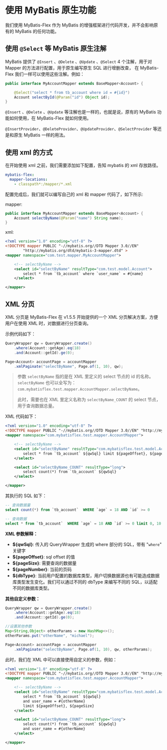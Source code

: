 # 使用 MyBatis 原生功能

我们使用 MyBatis-Flex 作为 MyBatis 的增强框架进行代码开发，并不会影响原有的 MyBatis 的任何功能。

## 使用 `@Select` 等 MyBatis 原生注解

MyBatis 提供了 `@Insert` 、`@Delete` 、`@Update` 、`@Select` 4 个注解，用于对 Mapper 的方法进行配置，用于原生编写原生 SQL 进行增删改查，
在 MyBatis-Flex 我们一样可以使用这些注解。例如：

```java
public interface MyAccountMapper extends BaseMapper<Account> {

    @Select("select * from tb_account where id = #{id}")
    Account selectById(@Param("id") Object id);
}
```

`@Insert` 、`@Delete` 、`@Update` 等注解也是一样的，也就是说，原有的 MyBatis 功能如何使用，在 MyBatis-Flex 就如何使用。

`@InsertProvider`、`@DeleteProvider`、`@UpdateProvider`、`@SelectProvider` 等还是和原生 MyBatis 一样的用法。


## 使用 xml 的方式

在开始使用 xml 之前，我们需要添加如下配置，告知 mybatis 的 xml 存放路径。

```yaml
mybatis-flex:
  mapper-locations:
    - classpath*:/mapper/*.xml
```

配置完成后，我们就可以编写自己的 xml 和 mapper 代码了，如下所示:

mapper:

```java
public interface MyAccountMapper extends BaseMapper<Account> {
    Account selectByName(@Param("name") String name);
}
```

xml:
```xml
<?xml version="1.0" encoding="utf-8" ?>
<!DOCTYPE mapper PUBLIC "-//mybatis.org//DTD Mapper 3.0//EN"
        "http://mybatis.org/dtd/mybatis-3-mapper.dtd" >
<mapper namespace="com.test.mapper.MyAccountMapper">

    <!-- selectByName -->
    <select id="selectByName" resultType="com.test.model.Account">
        select * from `tb_account` where `user_name` = #{name}
    </select>

</mapper>
```

## XML 分页<Badge type="tip" text="^ v1.5.5" />

XML 分页是 MyBatis-Flex 在 v1.5.5 开始提供的一个 XML 分页解决方案，方便用户在使用 XML 时，对数据进行分页查询。

示例代码如下：

```java
QueryWrapper qw = QueryWrapper.create()
    .where(Account::getAge).eq(18)
    .and(Account::getId).ge(0);

Page<Account> accountPage = accountMapper
    .xmlPaginate("selectByName", Page.of(1, 10), qw);
```

> 参数 `selectByName` 指的是在 XML 里定义的 select 节点的 id 的名称。`selectByName` 也可以全写为： `com.mybatisflex.test.mapper.AccountMapper.selectByName`。
>
> 此时，需要也在 XML 里定义名称为 `selectByName_COUNT` 的 select 节点，用于查询数据总量。

XML 代码如下：

```xml
<?xml version="1.0" encoding="utf-8" ?>
<!DOCTYPE mapper PUBLIC "-//mybatis.org//DTD Mapper 3.0//EN" "http://mybatis.org/dtd/mybatis-3-mapper.dtd" >
<mapper namespace="com.mybatisflex.test.mapper.AccountMapper">

    <!-- selectByName -->
    <select id="selectByName" resultType="com.mybatisflex.test.model.Account">
        select * from `tb_account` ${qwSql} limit ${pageOffset}, ${pageSize}
    </select>

    <select id="selectByName_COUNT" resultType="long">
        select count(*) from `tb_account` ${qwSql}
    </select>

</mapper>
```

其执行的 SQL 如下：

```sql
-- 查询数据量
select count(*) from `tb_account`  WHERE `age` = 18 AND `id` >= 0

-- 查询数据
select * from `tb_account`  WHERE `age` = 18 AND `id` >= 0 limit 0, 10
```


**XML 参数解释：**

- **${qwSql}**: 传入的 QueryWrapper 生成的 where 部分的 SQL，带有 "`where`" 关键字
- **${pageOffset}**: sql offset 的值
- **${pageSize}**: 需要查询的数据量
- **${pageNumber}**: 当前的页码
- **${dbType}**: 当前用户配置的数据库类型，用户切换数据源也有可能造成数据库类型发生变化。我们可以通过不同的 dbType 来编写不同的 SQL，以适配不同的数据库类型。

**其他自定义参数：**

```java 6,7
QueryWrapper qw = QueryWrapper.create()
    .where(Account::getAge).eq(18)
    .and(Account::getId).ge(0);

//设置其他参数
Map<String,Object> otherParams = new HashMap<>();
otherParams.put("otherName", "michael");

Page<Account> accountPage = accountMapper
    .xmlPaginate("selectByName", Page.of(1, 10), qw, otherParams);
```

此时，我们在 XML 中可以直接使用自定义的参数，例如：

```xml 8,14
<?xml version="1.0" encoding="utf-8" ?>
<!DOCTYPE mapper PUBLIC "-//mybatis.org//DTD Mapper 3.0//EN" "http://mybatis.org/dtd/mybatis-3-mapper.dtd" >
<mapper namespace="com.mybatisflex.test.mapper.AccountMapper">

    <!-- selectByName -->
    <select id="selectByName" resultType="com.mybatisflex.test.model.Account">
        select * from `tb_account` ${qwSql}
        and user_name = #{otherName}
        limit ${pageOffset}, ${pageSize}
    </select>

    <select id="selectByName_COUNT" resultType="long">
        select count(*) from `tb_account` ${qwSql}
        and user_name = #{otherName}
    </select>

</mapper>
```
